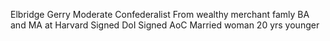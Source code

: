 Elbridge Gerry
	Moderate Confederalist
	From wealthy merchant famly
	BA and MA at Harvard
	Signed DoI
	Signed AoC
	Married woman 20 yrs younger